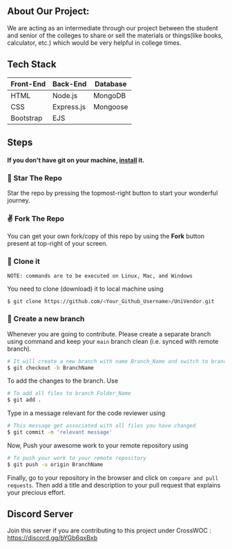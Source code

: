 ## About Our Project:
We are acting as an intermediate through our project between the student and senior of the colleges to share or sell the materials or things(like books, calculator, etc.) which would be very helpful in college times.



## Tech Stack

|Front-End | Back-End  | Database   |
| -------- | --------- | ---------- |
| HTML     | Node.js   | MongoDB    |
| CSS      |Express.js | Mongoose   |
|Bootstrap |  EJS      | &nbsp;     |

## Steps

#### If you don't have git on your machine, [install](https://help.github.com/articles/set-up-git/) it.

### :star2: Star The Repo

Star the repo by pressing the topmost-right button to start your wonderful journey.

### :v: Fork The Repo

You can get your own fork/copy of this repo by using the <b>Fork</b> button present at top-right of your screen.

### :brain: Clone it

`NOTE: commands are to be executed on Linux, Mac, and Windows`

You need to clone (download) it to local machine using

```sh
$ git clone https://github.com/<Your_Github_Username>/UniVendor.git
```


### :metal: Create a new branch

Whenever you are going to contribute. Please create a separate branch using command and keep your `main` branch clean (i.e. synced with remote branch).

```sh
# It will create a new branch with name Branch_Name and switch to branch Folder_Name
$ git checkout -b BranchName
```

To add the changes to the branch. Use

```sh
# To add all files to branch Folder_Name
$ git add .
```

Type in a message relevant for the code reviewer using

```sh
# This message get associated with all files you have changed
$ git commit -m 'relevant message'
```

Now, Push your awesome work to your remote repository using

```sh
# To push your work to your remote repository
$ git push -u origin BranchName
```

Finally, go to your repository in the browser and click on `compare and pull requests`.
Then add a title and description to your pull request that explains your precious effort.





## Discord Server

Join this server if you are contributing to this project under CrossWOC : https://discord.gg/bYGb6qxBxb


